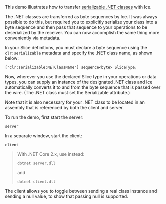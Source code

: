 This demo illustrates how to transfer [serializable .NET classes][1]
with Ice.

The .NET classes are transferred as byte sequences by Ice. It was
always possible to do this, but required you to explicitly serialize
your class into a byte sequence and then pass that sequence to
your operations to be deserialized by the receiver. You can now
accomplish the same thing more conveniently via metadata.

In your Slice definitions, you must declare a byte sequence using the
`clr:serializable` metadata and specify the .NET class name, as shown
below:

```
["clr:serializable:NETClassName"] sequence<byte> SliceType;
```

Now, wherever you use the declared Slice type in your operations or
data types, you can supply an instance of the designated .NET class
and Ice automatically converts it to and from the byte sequence that
is passed over the wire. (The .NET class must set the Serializable
attribute.)

Note that it is also necessary for your .NET class to be located in
an assembly that is referenced by both the client and server.

To run the demo, first start the server:
```
server
```
In a separate window, start the client:
```
client
```

> With .NET Core 2.x, use instead:
> ```
> dotnet server.dll
> ```
> and
> ```
> dotnet client.dll
> ```

The client allows you to toggle between sending a real class instance
and sending a null value, to show that passing null is supported.

[1]: https://doc.zeroc.com/ice/3.7/language-mappings/c-sharp-mapping/client-side-slice-to-c-sharp-mapping/serializable-objects-in-c-sharp
